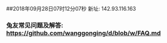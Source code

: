 ##2018年09月28日07时12分07秒 新址: 142.93.116.163
### 兔友常见问题及解答: https://github.com/wanggonging/d/blob/w/FAQ.md

